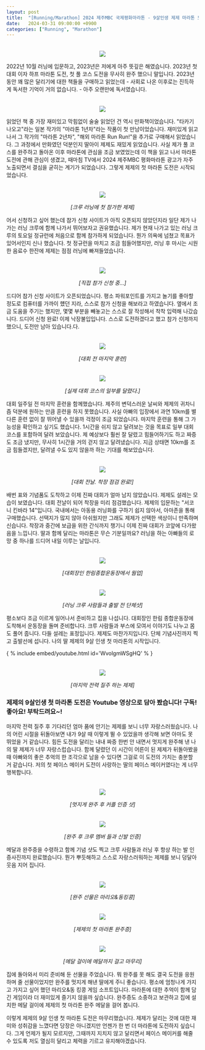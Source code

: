 ```yaml
---
layout: post
title:  "[Running/Marathon] 2024 제주MBC 국제평화마라톤 - 9살인생 제제 마라톤 도전"
date:   2024-03-31 09:00:00 +0900
categories: ["Running", "Marathon"]
---
```

<p style="text-align: center; padding-top: 20px;">
	<img src="https://img1.daumcdn.net/thumb/R1280x0/?scode=mtistory2&fname=https%3A%2F%2Fblog.kakaocdn.net%2Fdn%2FAJmhZ%2FbtsGWcyehmn%2FmT4mJNECRK1vCtLoW2QlLk%2Fimg.png" style="max-width:80%; height:auto;">
</p>



2022년 10월 러닝에 입문하고, 2023년은 저에게 아주 뜻깊은 해였습니다. 2023년 첫 대회 이자 하프 마라톤 도전, 첫 풀 코스 도전을 무사히 완주 했으니 말입니다.
2023년 동안 꽤 많은 달리기에 대한 책들을 구매하고 읽었는데 - 사회로 나온 이후로는 진득하게 독서한 기억이 거의 없습니다. - 아주 오랜만에 독서였습니다.



<p style="text-align: center; padding-top: 20px;">
	<img src="https://img1.daumcdn.net/thumb/R1280x0/?scode=mtistory2&fname=https%3A%2F%2Fblog.kakaocdn.net%2Fdn%2Fd9m2t4%2FbtsGXATDSj0%2Fvj3gatlQESWZkc6a8Yp0C0%2Fimg.jpg" style="max-width:80%; height:auto;">
</p>



읽었던 책 중 가장 재미있고 막힘없이 술술 읽었던 건 역시 만화책이었습니다. "타카기 나오고"라는 일본 작가의 "마라톤 1년차"라는 작품이 첫 만남이었습니다.
재미있게 읽고 나서 그 작가의 "마라톤 2년차", "해외 마라톤 Run Run!"을 추가로 구매해서 읽었습니다. 그 과정에서 만화였던 덕분인지 딸아이 제제도 재밌게 읽었습니다.
사실 제가 풀 코스를 완주하고 돌아온 이후 마라톤에 관심을 조금 보였었는데 이 책을 읽고 나서 마라톤 도전에 관해 관심이 생겼고, 때마침 TV에서 2024 제주MBC 평화마라톤 광고가 자주 노출되면서 결심을 굳히는 계기가 되었습니다.
그렇게 제제의 첫 마라톤 도전은 시작되었습니다.


<p style="text-align: center; padding-top: 20px;">
	<img src="https://img1.daumcdn.net/thumb/R1280x0/?scode=mtistory2&fname=https%3A%2F%2Fblog.kakaocdn.net%2Fdn%2FbEQi96%2FbtsGWKO3IqK%2FBFoH5NkMKeGabpjRcCYNK1%2Fimg.png" style="max-width:80%; height:auto;">
</p>
<p style="text-align: center;">
	<em>[크루 러닝에 첫 참가한 제제]</em>
</p>



어서 신청하고 싶어 했는데 참가 신청 사이트가 아직 오픈되지 않았던지라 일단 제가 나가는 러닝 크루에 함께 나가서 뛰어보자고 권유했습니다.
제가 현재 나가고 있는 러닝 크루의 토요일 정규런에 처음으로 함께 참가하게 되었습니다. 뭔가 의욕에 넘쳤고 목표가 있어서인지 신나 했습니다.
첫 정규런을 마치고 조금 힘들어했지만, 러닝 후 마시는 시원한 음료수 한잔에 제제는 점점 러닝에 빠져들었습니다.



<p style="text-align: center; padding-top: 20px;">
	<img src="https://img1.daumcdn.net/thumb/R1280x0/?scode=mtistory2&fname=https%3A%2F%2Fblog.kakaocdn.net%2Fdn%2FbbXdEi%2FbtsGWNY9OW1%2FoDgSpLgS0J5kGzUmNBQGyk%2Fimg.png" style="max-width:80%; height:auto;">
</p>
<p style="text-align: center;">
	<em>[직접 참가 신청 중...]</em>
</p>



드디어 참가 신청 사이트가 오픈되었습니다. 평소 파워포인트를 가지고 놀기를 좋아할 정도로 컴퓨터를 가까이 헀던  지라, 스스로 참가 신청을 해보라고 하였습니다.
옆에서 조금 도움을 주기는 했지만, 몇몇 부분을 빼놓고는 스스로 잘 작성해서 착착 입력해 나갔습니다. 드디어 신청 완료! 이제 낙장불입입니다.
스스로 도전하겠다고 했고 참가 신청까지 했으니, 도전만 남아 있습니다.다.



<p style="text-align: center; padding-top: 20px;">
	<img src="https://img1.daumcdn.net/thumb/R1280x0/?scode=mtistory2&fname=https%3A%2F%2Fblog.kakaocdn.net%2Fdn%2Fn5iV1%2FbtsGWUjCHX9%2Fd4fTugL9OkSSp49BBekG9k%2Fimg.png" style="max-width:80%; height:auto;">
</p>
<p style="text-align: center;">
	<em>[대회 전 마지막 훈련]</em>
</p>



<p style="text-align: center; padding-top: 20px;">
	<img src="https://img1.daumcdn.net/thumb/R1280x0/?scode=mtistory2&fname=https%3A%2F%2Fblog.kakaocdn.net%2Fdn%2FMHqsk%2FbtsGVJJSpI2%2FNc41ZfVZlasF3gTplNPoS0%2Fimg.png" style="max-width:80%; height:auto;">
</p>
<p style="text-align: center;">
	<em>[실제 대회 코스의 일부를 달렸다.]</em>
</p>



대회 일주일 전 마지막 훈련을 함께했습니다. 제주의 변덕스러운 날씨와 제제의 귀차니즘 덕분에 원하는 만큼 훈련을 하지 못했습니다.
사실 아빠의 입장에서 과연 10km를 별다른 훈련 없이 잘 뛰어낼 수 있을까 걱정이 조금 되었습니다. 마지막 훈련을 통해 그 가능성을 확인하고 싶기도 했습니다.
1시간을 쉬지 않고 달려보는 것을 목표로 일부 대회 코스를 포함하여 달려 보았습니다. 제 예상보다 훨씬 잘 달렸고 힘들어하기도 하고 짜증도 조금 냈지만, 무사히 1시간을 거의 걷지 않고 달려냈습니다.
지금 상태면 10km를 조금 힘들겠지만, 달려낼 수도  있지 않을까 하는 기대를 해보았습니다.



<p style="text-align: center; padding-top: 20px;">
	<img src="https://img1.daumcdn.net/thumb/R1280x0/?scode=mtistory2&fname=https%3A%2F%2Fblog.kakaocdn.net%2Fdn%2FLuMGX%2FbtsGVLnor8j%2FRPSkKI0sVKS8WZiZQxzWlK%2Fimg.png" style="max-width:80%; height:auto;">
</p>
<p style="text-align: center;">
	<em>[대회 전날. 착장 점검 완료!]</em>
</p>


배번 표와 기념품도 도착하고 이제 진짜 대회가 얼마 남지 않았습니다. 제제도 설레는 모습이 보였습니다.
대회 전날이 되어 착장을 미리 점검했습니다. 제제의 입문하는 "서코니 킨바라 14"입니다. 국내에서는 아동용 러닝화를 구하기 쉽지 않아서,
아마존을 통해 구매했습니다. 선택지가 많지 않아 아쉬웠지만 그래도 제제가 선택한 색상이니 만족하며 신습니다.
착장과 중간에 보급을 위한 간식까지 챙기니 이제 진짜 대회가 코앞에 다가왔음을 느낍니다. 딸과 함께 달리는 마라톤은 무슨 기분일까요?
러닝을 하는 아빠들의 로망 중 하나를 드디어 내일 이루는 날입니다.



<p style="text-align: center; padding-top: 20px;">
	<img src="https://img1.daumcdn.net/thumb/R1280x0/?scode=mtistory2&fname=https%3A%2F%2Fblog.kakaocdn.net%2Fdn%2Fc24Fxi%2FbtsGWI4KN76%2Fgp0i95eMszzdKJ714eywK0%2Fimg.png" style="max-width:80%; height:auto;">
</p>
<p style="text-align: center;">
	<em>[대회장인 한림종합운동장에서 웜업]</em>
</p>



<p style="text-align: center; padding-top: 20px;">
	<img src="https://img1.daumcdn.net/thumb/R1280x0/?scode=mtistory2&fname=https%3A%2F%2Fblog.kakaocdn.net%2Fdn%2FoZDK9%2FbtsGVu0ui5S%2FsMf9phAmxiaTZER8ClvZz1%2Fimg.png" style="max-width:80%; height:auto;">
</p>
<p style="text-align: center;">
	<em>[러닝 크루 사람들과 출발 전 단체샷]</em>
</p>



평소보다 조금 이르게 일어나서 준비하고 집을 나섭니다. 대회장인 한림 종합운동장에 도착해서 운동장을 돌며 준비합니다.
크루 사람들과 부스에 모여서 이야기도 나누고 몸도 풀어 줍니다. 다들 설레는 표정입니다. 제제도 마찬가지입니다.
단체 기념사진까지 찍고 출발선에 섭니다. 나의 딸 제제의 9살 인생 첫 마라톤의 시작입니다.



{ % include embed/youtube.html id='WvolgmWSgHQ' % }



<p style="text-align: center; padding-top: 20px;">
	<img src="https://img1.daumcdn.net/thumb/R1280x0/?scode=mtistory2&fname=https%3A%2F%2Fblog.kakaocdn.net%2Fdn%2FcLsNIU%2FbtsGVLAXgaU%2FMCLiMdFgOmCry4pqCKSq4K%2Fimg.png" style="max-width:80%; height:auto;"
</p>
<p style="text-align: center;">
	<em>[마지막 전력 질주 하는 제제]</em>
</p>


### 제제의 9살인생 첫 마라톤 도전은 Youtube 영상으로 담아 봤습니다! 구독! 좋아요! 부탁드려요~!



마지막 전력 질주 후 기다리던 엄마 품에 안기는 제제를 보니 너무 자랑스러웠습니다. 나의 어린 시절을 뒤돌아보면 내가 9살 때 이렇게 뛸 수 있었을까 생각해 보면 아마도 못 뛰었을 거 같습니다.
힘든 도전을 달리는 내내 짜증 한번 안 내면서 멋지게 완주해 낸 나의 딸 제제가 너무 자랑스럽습니다. 함께 달렸던 이 시간이 어른이 된 제제가 뒤돌아봤을 때 아빠와의 좋은 추억의 한 조각으로
남을 수 있다면 그걸로 이 도전의 가치는 충분할 거 같습니다. 저의 첫 페이스 메이커 도전이 사랑하는 딸의 페이스 메이커였다는 게 너무 행복합니다.


<p style="text-align: center; padding-top: 20px;">
	<img src="https://img1.daumcdn.net/thumb/R1280x0/?scode=mtistory2&fname=https%3A%2F%2Fblog.kakaocdn.net%2Fdn%2Fd6LI9r%2FbtsGWaHdAcR%2FiSFZwtbFaMgvJGvOEJeyN0%2Fimg.png" style="max-width:80%; height:auto;">
</p>
<p style="text-align: center;">
	<em>[멋지게 완주 후 커플 인증 샷]</em>
</p>



<p style="text-align: center; padding-top: 20px;">
	<img src="https://img1.daumcdn.net/thumb/R1280x0/?scode=mtistory2&fname=https%3A%2F%2Fblog.kakaocdn.net%2Fdn%2FEtdjI%2FbtsGT06TXmW%2FQLbpKds0TquVLB8PKZ1phK%2Fimg.png" style="max-width:80%; height:auto;">
</p>
<p style="text-align: center;">
	<em>[완주 후 크루 멤버 들과 신발 인증]</em>
</p>


메달과 완주증을 수령하고 함께 기념 샷도 찍고 크루 사람들과 러닝 후 항상 하는 발 인증사진까지 완료했습니다.
뭔가 뿌듯해하고 스스로 자랑스러워하는 제제를 보니 덩달아 웃음 지어 집니다.



<p style="text-align: center; padding-top: 20px;">
<img src="https://img1.daumcdn.net/thumb/R1280x0/?scode=mtistory2&fname=https%3A%2F%2Fblog.kakaocdn.net%2Fdn%2FCkqbJ%2FbtsGWuyQKtf%2F7Eawfoq3w7XAcxSKTsGdq0%2Fimg.png" style="max-width:80%; height:auto;">
</p>
<p style="text-align: center;">
	<em>[완주 선물은 마리오&동킹콩]</em>
</p>



<p style="text-align: center; padding-top: 20px;">
	<img src="https://img1.daumcdn.net/thumb/R1280x0/?scode=mtistory2&fname=https%3A%2F%2Fblog.kakaocdn.net%2Fdn%2F6fVgX%2FbtsGWur3tdb%2F14n3jK9zEJC4xCwn0Pe2N0%2Fimg.jpg" style="max-width:80%; height:auto;">
</p>
<p style="text-align: center;">
	<em>[제제의 첫 마라톤 완주증]</em>
</p>



<p style="text-align: center; padding-top: 20px;">
	<img src="https://img1.daumcdn.net/thumb/R1280x0/?scode=mtistory2&fname=https%3A%2F%2Fblog.kakaocdn.net%2Fdn%2FbYTTzF%2FbtsGWOX7Mch%2FS6gzckrbo9ZsESym5w9X40%2Fimg.png" style="max-width:80%; height:auto;">
</p>
<p style="text-align: center;">
	<em>[메달 걸이에 메달까지 걸고 마무리]</em>
</p>



집에 돌아와서 미리 준비해 둔 선물을 주었습니다. 뭐 완주를 못 해도 결국 도전을 응원하며 줄 선물이었지만 완주를 멋지게 해낸 딸에게 주니 좋습니다.
평소에 엄청나게 가지고  가지고 싶어 했던 마리오&동 킹콩 게임 소프트입니다. 마라톤에 대한 추억이 함께 담긴 게임이라 더 재미있게 즐기지 않을까 싶습니다.
완주증도 소중하고 보관하고 집에 설치한 메달 걸이에 제제의 첫 마라톤 완주 메달을 걸어 봅니다.

이렇게 제제의 9살 인생 첫 마라톤 도전은 마무리했습니다. 제제가 달리는 것에 대한 재미와 성취감을 느꼈다면 당장은 아니겠지만 언젠가 한 번 더 마라톤에 도전하지 싶습니다.
그게 언제가 될지 모르지만, 그때까지 지치지 않고 달리면서 페이스 메이커를 해줄 수 있도록 저도 열심히 달리고 체력을 기르고 유지해야겠습니다.
